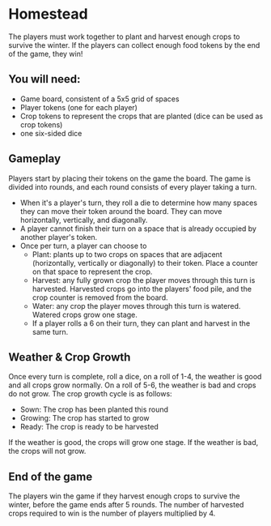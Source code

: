 # Homestead

The players must work together to plant and harvest enough crops to survive the winter. If the players can collect enough food tokens by the end of the game, they win!

## You will need:

- Game board, consistent of a 5x5 grid of spaces
- Player tokens (one for each player)
- Crop tokens to represent the crops that are planted (dice can be used as crop tokens)
- one six-sided dice

## Gameplay

Players start by placing their tokens on the game the board.
The game is divided into rounds, and each round consists of every player taking a turn.

- When it's a player's turn, they roll a die to determine how many spaces they can move their token around the board. They can move horizontally, vertically, and diagonally.
- A player cannot finish their turn on a space that is already occupied by another player's token.
- Once per turn, a player can choose to
  - Plant: plants up to two crops on spaces that are adjacent (horizontally, vertically or diagonally) to their token. Place a counter on that space to represent the crop.
  - Harvest: any fully grown crop the player moves through this turn is harvested. Harvested crops go into the players' food pile, and the crop counter is removed from the board.
  - Water: any crop the player moves through this turn is watered. Watered crops grow one stage.
  - If a player rolls a 6 on their turn, they can plant and harvest in the same turn.

## Weather & Crop Growth

Once every turn is complete, roll a dice, on a roll of 1-4, the weather is good and all crops grow normally. On a roll of 5-6, the weather is bad and crops do not grow.
The crop growth cycle is as follows:

- Sown: The crop has been planted this round
- Growing: The crop has started to grow
- Ready: The crop is ready to be harvested

If the weather is good, the crops will grow one stage. If the weather is bad, the crops will not grow.

## End of the game

The players win the game if they harvest enough crops to survive the winter, before the game ends after 5 rounds.
The number of harvested crops required to win is the number of players multiplied by 4.
